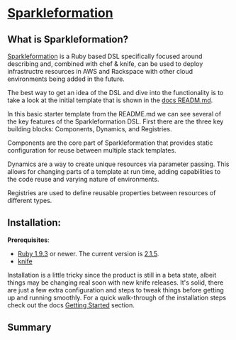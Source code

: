 # [Sparkleformation](https://github.com/sparkleformation/sparkle_formation)

## What is Sparkleformation?

[Sparkleformation](https://github.com/sparkleformation/sparkle_formation) is a Ruby based DSL specifically focused around describing and, combined with chef & knife, can be used to deploy infrastructre resources in AWS and Rackspace with other cloud environments being added in the future.

The best way to get an idea of the DSL and dive into the functionality is to take a look at the initial template that is shown in the [docs READM.md](https://github.com/sparkleformation/sparkle_formation/tree/master/docs#what-it-looks-like).

In this basic starter template from the README.md we can see several of the key features of the Sparkleformation DSL. First there are the three key building blocks: Components, Dynamics, and Registries.

Components are the core part of Sparkleformation that provides static configuration for reuse between multiple stack templates.

Dynamics are a way to create unique resources via parameter passing. This allows for changing parts of a template at run time, adding capabilities to the code reuse and varying nature of environments.

Registries are used to define reusable properties between resources of different types.




## Installation:

**Prerequisites**:

* [Ruby 1.9.3](https://www.ruby-lang.org/en/downloads/) or newer. The current version is [2.1.5](https://www.ruby-lang.org/en/downloads/).
* [knife](https://docs.getchef.com/knife.html) 

Installation is a little tricky since the product is still in a beta state, albeit things may be changing real soon with new knife releases. It's solid, there are just a few extra configuration and steps to tweak things before getting up and running smoothly. For a quick walk-through of the installation steps check out the docs [Getting Started](https://github.com/sparkleformation/sparkle_formation/tree/master/docs#getting-started) section.





## Summary
